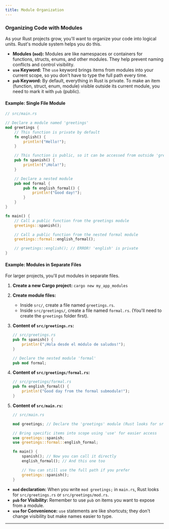 ```yaml
---
title: Module Organization
---
```


### Organizing Code with Modules

As your Rust projects grow, you'll want to organize your code into logical units. Rust's module system helps you do this.

- **Modules (`mod`):** Modules are like namespaces or containers for functions, structs, enums, and other modules. They help prevent naming conflicts and control visibility.
- **`use` Keyword:** The `use` keyword brings items from modules into your current scope, so you don't have to type the full path every time.
- **`pub` Keyword:** By default, everything in Rust is private. To make an item (function, struct, enum, module) visible outside its current module, you need to mark it with `pub` (public).

#### **Example: Single File Module**

```rust
// src/main.rs

// Declare a module named 'greetings'
mod greetings {
    // This function is private by default
    fn english() {
        println!("Hello!");
    }

    // This function is public, so it can be accessed from outside 'greetings'
    pub fn spanish() {
        println!("¡Hola!");
    }

    // Declare a nested module
    pub mod formal {
        pub fn english_formal() {
            println!("Good day!");
        }
    }
}

fn main() {
    // Call a public function from the greetings module
    greetings::spanish();

    // Call a public function from the nested formal module
    greetings::formal::english_formal();

    // greetings::english(); // ERROR! 'english' is private
}
```

#### **Example: Modules in Separate Files**

For larger projects, you'll put modules in separate files.

1.  **Create a new Cargo project:** `cargo new my_app_modules`

2.  **Create module files:**

    - Inside `src/`, create a file named `greetings.rs`.
    - Inside `src/greetings/`, create a file named `formal.rs`. (You'll need to create the `greetings` folder first).

3.  **Content of `src/greetings.rs`:**

    ```rust
    // src/greetings.rs
    pub fn spanish() {
        println!("¡Hola desde el módulo de saludos!");
    }

    // Declare the nested module 'formal'
    pub mod formal;
    ```

4.  **Content of `src/greetings/formal.rs`:**

    ```rust
    // src/greetings/formal.rs
    pub fn english_formal() {
        println!("Good day from the formal submodule!");
    }
    ```

5.  **Content of `src/main.rs`:**

    ```rust
    // src/main.rs

    mod greetings; // Declare the 'greetings' module (Rust looks for src/greetings.rs or src/greetings/mod.rs)

    // Bring specific items into scope using 'use' for easier access
    use greetings::spanish;
    use greetings::formal::english_formal;

    fn main() {
        spanish(); // Now you can call it directly
        english_formal(); // And this one too

        // You can still use the full path if you prefer
        greetings::spanish();
    }
    ```

<!-- end list -->

- **`mod` declaration:** When you write `mod greetings;` in `main.rs`, Rust looks for `src/greetings.rs` or `src/greetings/mod.rs`.
- **`pub` for Visibility:** Remember to use `pub` on items you want to expose from a module.
- **`use` for Convenience:** `use` statements are like shortcuts; they don't change visibility but make names easier to type.

---
